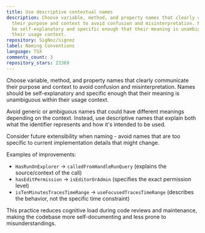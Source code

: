 ```yaml
---
title: Use descriptive contextual names
description: Choose variable, method, and property names that clearly communicate
  their purpose and context to avoid confusion and misinterpretation. Names should
  be self-explanatory and specific enough that their meaning is unambiguous within
  their usage context.
repository: SigNoz/signoz
label: Naming Conventions
language: TSX
comments_count: 3
repository_stars: 23369
---
```


Choose variable, method, and property names that clearly communicate their purpose and context to avoid confusion and misinterpretation. Names should be self-explanatory and specific enough that their meaning is unambiguous within their usage context.

Avoid generic or ambiguous names that could have different meanings depending on the context. Instead, use descriptive names that explain both what the identifier represents and how it's intended to be used.

Consider future extensibility when naming - avoid names that are too specific to current implementation details that might change.

Examples of improvements:
- `HasRunOnExplorer` → `calledFromHandleRunQuery` (explains the source/context of the call)
- `hasEditPermission` → `isEditorOrAdmin` (specifies the exact permission level)
- `isTenMinutesTracesTimeRange` → `useFocusedTracesTimeRange` (describes the behavior, not the specific time constraint)

This practice reduces cognitive load during code reviews and maintenance, making the codebase more self-documenting and less prone to misunderstandings.